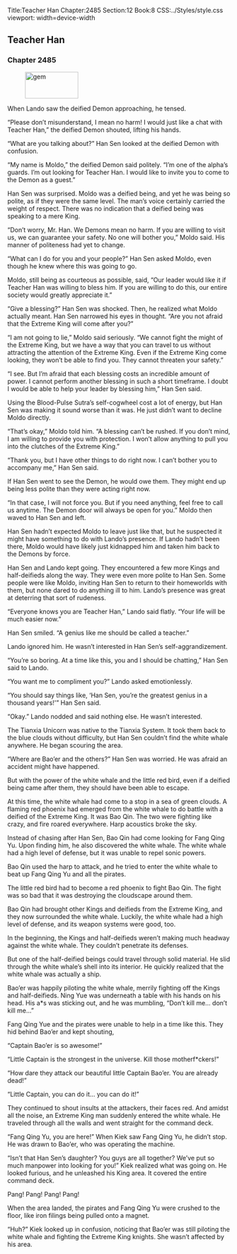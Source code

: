 Title:Teacher Han 
Chapter:2485 
Section:12 
Book:8 
CSS:../Styles/style.css 
viewport: width=device-width
  
## Teacher Han
### Chapter 2485 
<figure>
	<img src="../Images/gem.gif" alt="gem" id="gem" width="120" height="60" />
</figure>
  

  
  When Lando saw the deified Demon approaching, he tensed.

“Please don’t misunderstand, I mean no harm! I would just like a chat with Teacher Han,” the deified Demon shouted, lifting his hands.

“What are you talking about?” Han Sen looked at the deified Demon with confusion.

“My name is Moldo,” the deified Demon said politely. “I’m one of the alpha’s guards. I’m out looking for Teacher Han. I would like to invite you to come to the Demon as a guest.”

Han Sen was surprised. Moldo was a deified being, and yet he was being so polite, as if they were the same level. The man’s voice certainly carried the weight of respect. There was no indication that a deified being was speaking to a mere King.

“Don’t worry, Mr. Han. We Demons mean no harm. If you are willing to visit us, we can guarantee your safety. No one will bother you,” Moldo said. His manner of politeness had yet to change.

“What can I do for you and your people?” Han Sen asked Moldo, even though he knew where this was going to go.

Moldo, still being as courteous as possible, said, “Our leader would like it if Teacher Han was willing to bless him. If you are willing to do this, our entire society would greatly appreciate it.”

“Give a blessing?” Han Sen was shocked. Then, he realized what Moldo actually meant. Han Sen narrowed his eyes in thought. “Are you not afraid that the Extreme King will come after you?”

“I am not going to lie,” Moldo said seriously. “We cannot fight the might of the Extreme King, but we have a way that you can travel to us without attracting the attention of the Extreme King. Even if the Extreme King come looking, they won’t be able to find you. They cannot threaten your safety.”

“I see. But I’m afraid that each blessing costs an incredible amount of power. I cannot perform another blessing in such a short timeframe. I doubt I would be able to help your leader by blessing him,” Han Sen said.

Using the Blood-Pulse Sutra’s self-cogwheel cost a lot of energy, but Han Sen was making it sound worse than it was. He just didn’t want to decline Moldo directly.

“That’s okay,” Moldo told him. “A blessing can’t be rushed. If you don’t mind, I am willing to provide you with protection. I won’t allow anything to pull you into the clutches of the Extreme King.”

“Thank you, but I have other things to do right now. I can’t bother you to accompany me,” Han Sen said.

If Han Sen went to see the Demon, he would owe them. They might end up being less polite than they were acting right now.

“In that case, I will not force you. But if you need anything, feel free to call us anytime. The Demon door will always be open for you.” Moldo then waved to Han Sen and left.

Han Sen hadn’t expected Moldo to leave just like that, but he suspected it might have something to do with Lando’s presence. If Lando hadn’t been there, Moldo would have likely just kidnapped him and taken him back to the Demons by force.

Han Sen and Lando kept going. They encountered a few more Kings and half-deifieds along the way. They were even more polite to Han Sen. Some people were like Moldo, inviting Han Sen to return to their homeworlds with them, but none dared to do anything ill to him. Lando’s presence was great at deterring that sort of rudeness.

“Everyone knows you are Teacher Han,” Lando said flatly. “Your life will be much easier now.”

Han Sen smiled. “A genius like me should be called a teacher.”

Lando ignored him. He wasn’t interested in Han Sen’s self-aggrandizement.

“You’re so boring. At a time like this, you and I should be chatting,” Han Sen said to Lando.

“You want me to compliment you?” Lando asked emotionlessly.

“You should say things like, ‘Han Sen, you’re the greatest genius in a thousand years!'” Han Sen said.

“Okay.” Lando nodded and said nothing else. He wasn’t interested.

The Tianxia Unicorn was native to the Tianxia System. It took them back to the blue clouds without difficulty, but Han Sen couldn’t find the white whale anywhere. He began scouring the area.

“Where are Bao’er and the others?” Han Sen was worried. He was afraid an accident might have happened.

But with the power of the white whale and the little red bird, even if a deified being came after them, they should have been able to escape.

At this time, the white whale had come to a stop in a sea of green clouds. A flaming red phoenix had emerged from the white whale to do battle with a deified of the Extreme King. It was Bao Qin. The two were fighting like crazy, and fire roared everywhere. Harp acoustics broke the sky.

Instead of chasing after Han Sen, Bao Qin had come looking for Fang Qing Yu. Upon finding him, he also discovered the white whale. The white whale had a high level of defense, but it was unable to repel sonic powers.

Bao Qin used the harp to attack, and he tried to enter the white whale to beat up Fang Qing Yu and all the pirates.

The little red bird had to become a red phoenix to fight Bao Qin. The fight was so bad that it was destroying the cloudscape around them.

Bao Qin had brought other Kings and deifieds from the Extreme King, and they now surrounded the white whale. Luckily, the white whale had a high level of defense, and its weapon systems were good, too.

In the beginning, the Kings and half-deifieds weren’t making much headway against the white whale. They couldn’t penetrate its defenses.

But one of the half-deified beings could travel through solid material. He slid through the white whale’s shell into its interior. He quickly realized that the white whale was actually a ship.

Bao’er was happily piloting the white whale, merrily fighting off the Kings and half-deifieds. Ning Yue was underneath a table with his hands on his head. His a*s was sticking out, and he was mumbling, “Don’t kill me… don’t kill me…”

Fang Qing Yue and the pirates were unable to help in a time like this. They hid behind Bao’er and kept shouting,

“Captain Bao’er is so awesome!”

“Little Captain is the strongest in the universe. Kill those motherf*ckers!”

“How dare they attack our beautiful little Captain Bao’er. You are already dead!”

“Little Captain, you can do it… you can do it!”

They continued to shout insults at the attackers, their faces red. And amidst all the noise, an Extreme King man suddenly entered the white whale. He traveled through all the walls and went straight for the command deck.

“Fang Qing Yu, you are here!” When Kiek saw Fang Qing Yu, he didn’t stop. He was drawn to Bao’er, who was operating the machine.

“Isn’t that Han Sen’s daughter? You guys are all together? We’ve put so much manpower into looking for you!” Kiek realized what was going on. He looked furious, and he unleashed his King area. It covered the entire command deck.

Pang! Pang! Pang! Pang!

When the area landed, the pirates and Fang Qing Yu were crushed to the floor, like iron filings being pulled onto a magnet.

“Huh?” Kiek looked up in confusion, noticing that Bao’er was still piloting the white whale and fighting the Extreme King knights. She wasn’t affected by his area.
